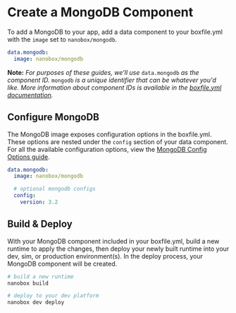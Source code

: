 # Create a MongoDB Component

To add a MongoDB to your app, add a data component to your boxfile.yml with the `image` set to `nanobox/mongodb`.

```yaml
data.mongodb:
  image: nanobox/mongodb
```

**Note:** *For purposes of these guides, we'll use* `data.mongodb` *as the component ID.* `mongodb` *is a unique identifier that can be whatever you'd like. More information about component IDs is available in the [boxfile.yml documentation](https://docs.nanobox.io/boxfile/#component-ids).*


## Configure MongoDB
The MongoDB image exposes configuration options in the boxfile.yml. These options are nested under the `config` section of your data component. For all the available configuration options, view the [MongoDB Config Options guide](configure.html).

```yaml
data.mongodb:
  image: nanobox/mongodb

  # optional mongodb configs
  config:
    version: 3.2
```

## Build & Deploy
With your MongoDB component included in your boxfile.yml, build a new runtime to apply the changes, then deploy your newly built runtime into your dev, sim, or production environment(s). In the deploy process, your MongoDB component will be created.

```bash
# build a new runtime
nanobox build

# deploy to your dev platform
nanobox dev deploy
```

